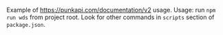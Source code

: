 Example of https://punkapi.com/documentation/v2 usage.
Usage: run `npm run wds` from project root. Look for other commands in `scripts` section of `package.json`.